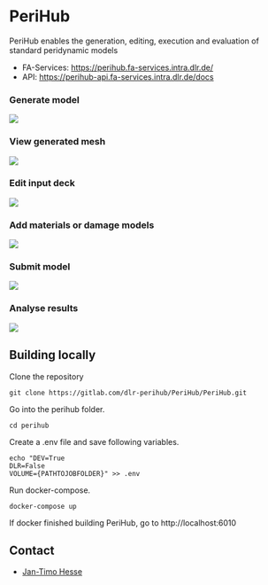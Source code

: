 <!--
SPDX-FileCopyrightText: 2023 PeriHub <https://gitlab.com/dlr-perihub/PeriHub>

SPDX-License-Identifier: Apache-2.0
-->

# PeriHub
PeriHub enables the generation, editing, execution and evaluation of standard peridynamic models

- FA-Services: https://perihub.fa-services.intra.dlr.de/
- API: https://perihub-api.fa-services.intra.dlr.de/docs

### Generate model
![](http://localhost:6020/assets/gif/generateModel.gif)
### View generated mesh
![](http://localhost:6020/assets/gif/viewMesh.gif)
### Edit input deck
![](http://localhost:6020/assets/gif/editInputDeck.gif)
### Add materials or damage models
![](http://localhost:6020/assets/gif/addMaterialDamage.gif)
### Submit model
![](http://localhost:6020/assets/gif/runModel.gif)
### Analyse results
![](http://localhost:6020/assets/gif/analyseResults.gif)


## Building locally
Clone the repository
```
git clone https://gitlab.com/dlr-perihub/PeriHub/PeriHub.git
```
Go into the perihub folder.
```
cd perihub
```
Create a .env file and save following variables.
```
echo "DEV=True
DLR=False
VOLUME={PATHTOJOBFOLDER}" >> .env
```
Run docker-compose.
```
docker-compose up
```
If docker finished building PeriHub, go to http://localhost:6010
## Contact
* [Jan-Timo Hesse](mailto:Jan-Timo.Hesse@dlr.de)
